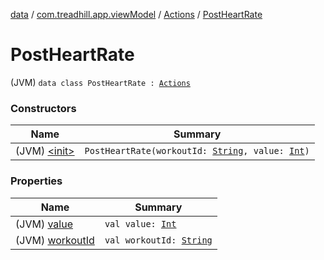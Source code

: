 [data](../../../index.md) / [com.treadhill.app.viewModel](../../index.md) / [Actions](../index.md) / [PostHeartRate](./index.md)

# PostHeartRate

(JVM) `data class PostHeartRate : `[`Actions`](../index.md)

### Constructors

| Name | Summary |
|---|---|
| (JVM) [&lt;init&gt;](-init-.md) | `PostHeartRate(workoutId: `[`String`](https://kotlinlang.org/api/latest/jvm/stdlib/kotlin/-string/index.html)`, value: `[`Int`](https://kotlinlang.org/api/latest/jvm/stdlib/kotlin/-int/index.html)`)` |

### Properties

| Name | Summary |
|---|---|
| (JVM) [value](value.md) | `val value: `[`Int`](https://kotlinlang.org/api/latest/jvm/stdlib/kotlin/-int/index.html) |
| (JVM) [workoutId](workout-id.md) | `val workoutId: `[`String`](https://kotlinlang.org/api/latest/jvm/stdlib/kotlin/-string/index.html) |
